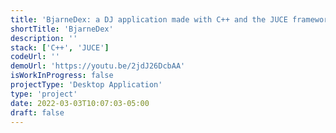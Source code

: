 ```yaml
---
title: 'BjarneDex: a DJ application made with C++ and the JUCE framework'
shortTitle: 'BjarneDex'
description: ''
stack: ['C++', 'JUCE']
codeUrl: ''
demoUrl: 'https://youtu.be/2jdJ26DcbAA'
isWorkInProgress: false
projectType: 'Desktop Application'
type: 'project'
date: 2022-03-03T10:07:03-05:00
draft: false
---
```

